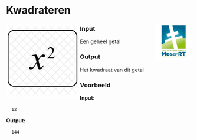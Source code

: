 <h1>Kwadrateren</h1> 
<img src="media/Mosa-rt.jpg" alt="logo" width="100" height="100" style="float:right">


<img src="media/x-square-827408.png" alt="kwadraat" width="200" height="200" style="float:left">                         









### Input

Een geheel getal

### Output

Het kwadraat van dit getal

### Voorbeeld


**Input:**

      12

**Output:**

      144
      


